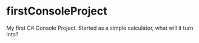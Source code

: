 # firstConsoleProject
My first C# Console Project. Started as a simple calculator, what will it turn into?
